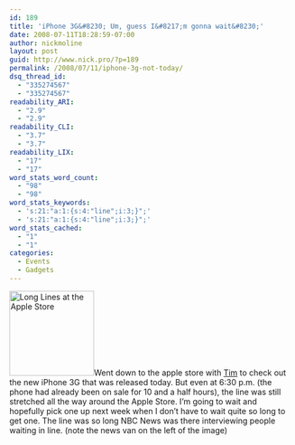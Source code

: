 ```yaml
---
id: 189
title: 'iPhone 3G&#8230; Um, guess I&#8217;m gonna wait&#8230;'
date: 2008-07-11T18:28:59-07:00
author: nickmoline
layout: post
guid: http://www.nick.pro/?p=189
permalink: /2008/07/11/iphone-3g-not-today/
dsq_thread_id:
  - "335274567"
  - "335274567"
readability_ARI:
  - "2.9"
  - "2.9"
readability_CLI:
  - "3.7"
  - "3.7"
readability_LIX:
  - "17"
  - "17"
word_stats_word_count:
  - "98"
  - "98"
word_stats_keywords:
  - 's:21:"a:1:{s:4:"line";i:3;}";'
  - 's:21:"a:1:{s:4:"line";i:3;}";'
word_stats_cached:
  - "1"
  - "1"
categories:
  - Events
  - Gadgets
---
```

<a href="https://i0.wp.com/www.nick.pro/wp-content/uploads/2008/07/img_0167.jpg?ssl=1" rel="lightbox"><img src="https://i2.wp.com/www.nick.pro/wp-content/uploads/2008/07/img_0167-150x150.jpg?resize=150%2C150&#038;ssl=1" title="Long Lines at the Apple Store" alt="Long Lines at the Apple Store" width="150" height="150" class="alignright size-thumbnail wp-image-190" data-recalc-dims="1" /></a>Went down to the apple store with [Tim](http://www.timstanley.com) to check out the new iPhone 3G that was released today. But even at 6:30 p.m. (the phone had already been on sale for 10 and a half hours), the line was still stretched all the way around the Apple Store. I&#8217;m going to wait and hopefully pick one up next week when I don&#8217;t have to wait quite so long to get one. The line was so long NBC News was there interviewing people waiting in line. (note the news van on the left of the image)